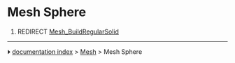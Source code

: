 # Mesh Sphere
1.  REDIRECT [Mesh_BuildRegularSolid](Mesh_BuildRegularSolid.md)



---
⏵ [documentation index](../README.md) > [Mesh](Mesh_Workbench.md) > Mesh Sphere
